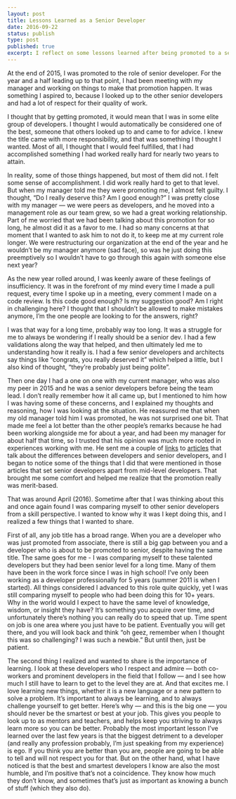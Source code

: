 ```yaml
---
layout: post
title: Lessons Learned as a Senior Developer
date: 2016-09-22
status: publish
type: post
published: true
excerpt: I reflect on some lessons learned after being promoted to a senior developer.
---
```


At the end of 2015, I was promoted to the role of senior developer. For the year and a half leading up to that point, I had been meeting with my manager and working on things to make that promotion happen. It was something I aspired to, because I looked up to the other senior developers and had a lot of respect for their quality of work.

I thought that by getting promoted, it would mean that I was in some elite group of developers. I thought I would automatically be considered one of the best, someone that others looked up to and came to for advice. I knew the title came with more responsibility, and that was something I thought I wanted. Most of all, I thought that I would feel fulfilled, that I had accomplished something I had worked really hard for nearly two years to attain.

In reality, some of those things happened, but most of them did not. I felt some sense of accomplishment. I did work really hard to get to that level. But when my manager told me they were promoting me, I almost felt guilty. I thought, “Do I really deserve this? Am I good enough?” I was pretty close with my manager — we were peers as developers, and he moved into a management role as our team grew, so we had a great working relationship. Part of me worried that we had been talking about this promotion for so long, he almost did it as a favor to me. I had so many concerns at that moment that I wanted to ask him to not do it, to keep me at my current role longer. We were restructuring our organization at the end of the year and he wouldn’t be my manager anymore (sad face), so was he just doing this preemptively so I wouldn’t have to go through this again with someone else next year?

As the new year rolled around, I was keenly aware of these feelings of insufficiency. It was in the forefront of my mind every time I made a pull request, every time I spoke up in a meeting, every comment I made on a code review. Is this code good enough? Is my suggestion good? Am I right in challenging here? I thought that I shouldn’t be allowed to make mistakes anymore, I’m the one people are looking to for the answers, right?

I was that way for a long time, probably way too long. It was a struggle for me to always be wondering if I really should be a senior dev. I had a few validations along the way that helped, and then ultimately led me to understanding how it really is. I had a few senior developers and architects say things like “congrats, you really deserved it” which helped a little, but I also kind of thought, “they’re probably just being polite”.

Then one day I had a one on one with my current manager, who was also my peer in 2015 and he was a senior developers before being the team lead. I don’t really remember how it all came up, but I mentioned to him how I was having some of these concerns, and I explained my thoughts and reasoning, how I was looking at the situation. He reassured me that when my old manager told him I was promoted, he was not surprised one bit. That made me feel a lot better than the other people’s remarks because he had been working alongside me for about a year, and had been my manager for about half that time, so I trusted that his opinion was much more rooted in experiences working with me. He sent me a couple of [links](http://www.daedtech.com/how-developers-stop-learning-rise-of-the-expert-beginner/) to [articles](http://mattbriggs.net/blog/2015/06/01/the-role-of-a-senior-developer/) that talk about the differences between developers and senior developers, and I began to notice some of the things that I did that were mentioned in those articles that set senior developers apart from mid-level developers. That brought me some comfort and helped me realize that the promotion really was merit-based.

That was around April (2016). Sometime after that I was thinking about this and once again found I was comparing myself to other senior developers from a skill perspective. I wanted to know why it was I kept doing this, and I realized a few things that I wanted to share.

First of all, any job title has a broad range. When you are a developer who was just promoted from associate, there is still a big gap between you and a developer who is about to be promoted to senior, despite having the same title. The same goes for me - I was comparing myself to these talented developers but they had been senior level for a long time. Many of them have been in the work force since I was in high school! I’ve only been working as a developer professionally for 5 years (summer 2011 is when I started). All things considered I advanced to this role quite quickly, yet I was still comparing myself to people who had been doing this for 10+ years. Why in the world would I expect to have the same level of knowledge, wisdom, or insight they have? It’s something you acquire over time, and unfortunately there’s nothing you can really do to speed that up. Time spent on job is one area where you just have to be patient. Eventually you will get there, and you will look back and think “oh geez, remember when I thought this was so challenging? I was such a newbie.” But until then, just be patient.

The second thing I realized and wanted to share is the importance of learning. I look at these developers who I respect and admire — both co-workers and prominent developers in the field that I follow — and I see how much I still have to learn to get to the level they are at. And that excites me. I love learning new things, whether it is a new language or a new pattern to solve a problem. It’s important to always be learning, and to always challenge yourself to get better. Here’s why — and this is the big one — you should never be the smartest or best at your job. This gives you people to look up to as mentors and teachers, and helps keep you striving to always learn more so you can be better. Probably the most important lesson I’ve learned over the last few years is that the biggest detriment to a developer (and really any profession probably, I’m just speaking from my experience) is ego. If you think you are better than you are, people are going to be able to tell and will not respect you for that. But on the other hand, what I have noticed is that the best and smartest developers I know are also the most humble, and I’m positive that’s not a coincidence. They know how much they don’t know, and sometimes that’s just as important as knowing a bunch of stuff (which they also do).
